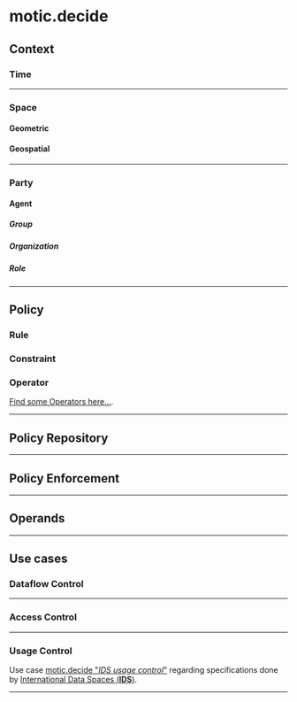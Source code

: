 # motic.decide

## Context 

### Time

---


### Space

#### Geometric

#### Geospatial

---


### Party

#### Agent

##### Group

##### Organization

##### Role

---

## Policy

### Rule

### Constraint

### Operator

[Find some Operators here...](./operator/README.md).

---

## Policy Repository

---

## Policy Enforcement

---

## Operands

---

## Use cases

### Dataflow Control

---

### Access Control

---

### Usage Control

Use case [motic.decide "*IDS usage control*"](./ids/ids-usage-control/README.md) regarding specifications done by
 [International Data Spaces (**IDS**)](https://https://www.internationaldataspaces.org/).

---

